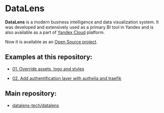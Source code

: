 # DataLens

**DataLens** is a modern business intelligence and data visualization system. It was developed and extensively used as a primary BI tool in Yandex and is also available as a part of [Yandex Cloud](https://datalens.yandex.com) platform.

Now it is available as an [Open Source project](https://datalens.tech).

## Examples at this repository:

- [01. Override assets, logo and styles](01-override-assets/README.md)

- [02. Add authentification layer with authelia and traefik](02-authentification/README.md)

## Main repository:

- [datalens-tech/datalens](https://github.com/datalens-tech/datalens)
